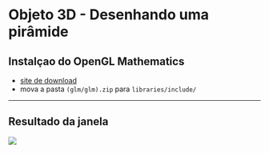 # Objeto 3D - Desenhando uma pirâmide

## Instalçao do OpenGL Mathematics
- [site de download](https://glm.g-truc.net/0.9.9/index.html)
- mova a pasta `(glm/glm).zip` para `libraries/include/`

---
## Resultado da janela
![](./images/07/)